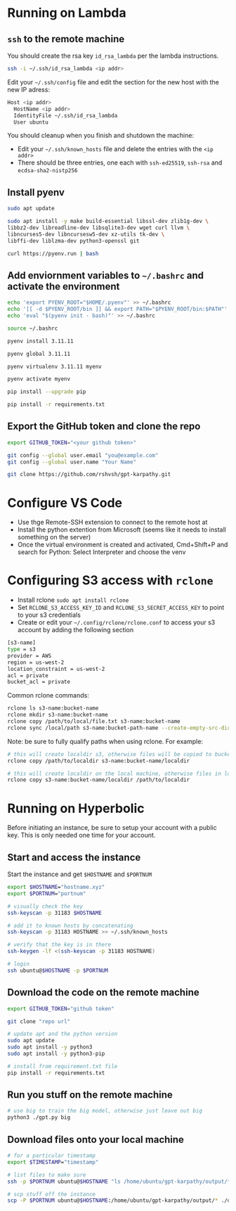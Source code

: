 # Running on Lambda

## `ssh` to the remote machine

You should create the rsa key `id_rsa_lambda` per the lambda instructions.

```bash
ssh -i ~/.ssh/id_rsa_lambda <ip addr>
```

Edit your `~/.ssh/config` file and edit the section for the new host with the new IP adress:

```bash
Host <ip addr>
  HostName <ip addr>
  IdentityFile ~/.ssh/id_rsa_lambda
  User ubuntu
```

You should cleanup when you finish and shutdown the machine:
- Edit your `~/.ssh/known_hosts` file and delete the entries with the `<ip addr>`
- There should be three entries, one each with `ssh-ed25519`, `ssh-rsa` and `ecdsa-sha2-nistp256`

## Install pyenv

```bash
sudo apt update

sudo apt install -y make build-essential libssl-dev zlib1g-dev \
libbz2-dev libreadline-dev libsqlite3-dev wget curl llvm \
libncurses5-dev libncursesw5-dev xz-utils tk-dev \
libffi-dev liblzma-dev python3-openssl git

curl https://pyenv.run | bash
```

## Add enviornment variables to `~/.bashrc` and activate the environment

```bash
echo 'export PYENV_ROOT="$HOME/.pyenv"' >> ~/.bashrc
echo '[[ -d $PYENV_ROOT/bin ]] && export PATH="$PYENV_ROOT/bin:$PATH"' >> ~/.bashrc
echo 'eval "$(pyenv init - bash)"' >> ~/.bashrc

source ~/.bashrc

pyenv install 3.11.11

pyenv global 3.11.11

pyenv virtualenv 3.11.11 myenv

pyenv activate myenv

pip install --upgrade pip

pip install -r requirements.txt
```

## Export the GitHub token and clone the repo

```bash
export GITHUB_TOKEN="<your github token>"

git config --global user.email "you@example.com"
git config --global user.name "Your Name"

git clone https://github.com/rshvsh/gpt-karpathy.git
```

# Configure VS Code

- Use thge Remote-SSH extension to connect to the remote host at <ip address>
- Install the python extention from Microsoft (seems like it needs to install something on the server)
- Once the virtual environment is created and activated, Cmd+Shift+P and search for Python: Select Interpreter and choose the venv

# Configuring S3 access with `rclone`

- Install rclone `sudo apt install rclone`
- Set `RCLONE_S3_ACCESS_KEY_ID` and `RCLONE_S3_SECRET_ACCESS_KEY` to point to your s3 credentials
- Create or edit your `~/.config/rclone/rclone.conf` to access your s3 account by adding the following section

```bash
[s3-name]
type = s3
provider = AWS
region = us-west-2
location_constraint = us-west-2
acl = private
bucket_acl = private
```

Common rclone commands:

```bash
rclone ls s3-name:bucket-name
rclone mkdir s3-name:bucket-name
rclone copy /path/to/local/file.txt s3-name:bucket-name
rclone sync /local/path s3-name:bucket-path-name --create-empty-src-dirs --progress
```

Note: be sure to fully qualify paths when using rclone. For example:

```bash
# this will create localdir s3, otherwise files will be copied to bucket-name directly
rclone copy /path/to/localdir s3-name:bucket-name/localdir

# this will create localdir on the local machine, otherwise files in localdir will be copied to /path/to
rclone copy s3-name:bucket-name/localdir /path/to/localdir 
```


# Running on Hyperbolic

Before initiating an instance, be sure to setup your account with a public key. This is only needed one time for your account.

## Start and access the instance

Start the instance and get `$HOSTNAME` and `$PORTNUM`

```bash
export $HOSTNAME="hostname.xyz"
export $PORTNUM="portnum"

# visually check the key
ssh-keyscan -p 31183 $HOSTNAME

# add it to known hosts by concatenating
ssh-keyscan -p 31183 HOSTNAME >> ~/.ssh/known_hosts

# verify that the key is in there
ssh-keygen -lf <(ssh-keyscan -p 31183 HOSTNAME)

# login
ssh ubuntu@$HOSTNAME -p $PORTNUM
```

## Download the code on the remote machine

```bash
export GITHUB_TOKEN="github token"

git clone "repo url"

# update apt and the python version
sudo apt update
sudo apt install -y python3
sudo apt install -y python3-pip

# install from requirement.txt file
pip install -r requirements.txt
```

## Run you stuff on the remote machine

```bash
# use big to train the big model, otherwise just leave out big
python3 ./gpt.py big 
```

## Download files onto your local machine

```bash
# for a particular timestamp
export $TIMESTAMP="timestamp"

# list files to make sure
ssh -p $PORTNUM ubuntu@$HOSTNAME "ls /home/ubuntu/gpt-karpathy/output/*-$TIMESTAMP.*"

# scp stuff off the instance
scp -P $PORTNUM ubuntu@$HOSTNAME:/home/ubuntu/gpt-karpathy/output/* ./output
```
